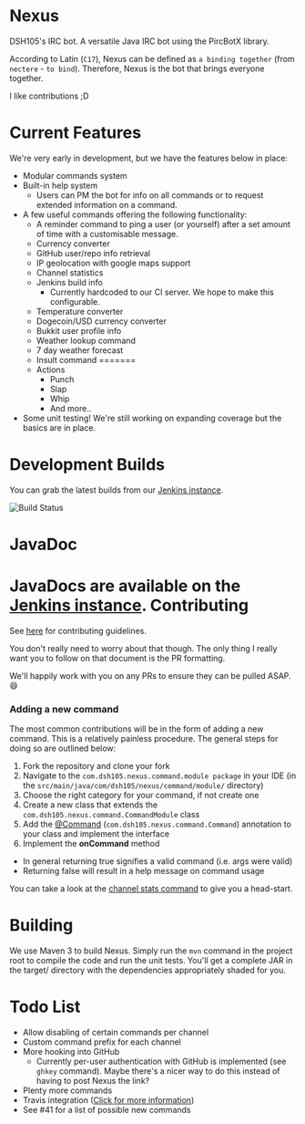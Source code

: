 Nexus
=====

DSH105's IRC bot. A versatile Java IRC bot using the PircBotX library.

According to Latin (`C17`), Nexus can be defined as `a binding together` (from `nectere` - `to bind`). Therefore, Nexus is the bot that brings everyone together.

I like contributions ;D

Current Features
================

We're very early in development, but we have the features below in place:

* Modular commands system
* Built-in help system
  * Users can PM the bot for info on all commands or to request extended information on a command.
* A few useful commands offering the following functionality:
  * A reminder command to ping a user (or yourself) after a set amount of time with a customisable message.
  * Currency converter
  * GitHub user/repo info retrieval
  * IP geolocation with google maps support
  * Channel statistics
  * Jenkins build info
    * Currently hardcoded to our CI server. We hope to make this configurable.
  * Temperature converter
  * Dogecoin/USD currency converter
  * Bukkit user profile info
  * Weather lookup command
  * 7 day weather forecast
  * Insult command
=======
  * Actions
    * Punch
    * Slap
    * Whip
    * And more..
* Some unit testing! We're still working on expanding coverage but the basics are in place.

Development Builds
==================

You can grab the latest builds from our [Jenkins instance](http://ci.hawkfalcon.com/view/DSH105/job/Nexus/).

![Build Status](https://api.travis-ci.org/repositories/DSH105/Nexus.svg)

JavaDoc
=======

JavaDocs are available on the [Jenkins instance](http://ci.hawkfalcon.com/view/DSH105/job/Nexus/javadoc/).
Contributing
============

See [here](CONTRIBUTING.md) for contributing guidelines.

You don't really need to worry about that though. The only thing I really want you to follow on that document is the PR formatting. 

We'll happily work with you on any PRs to ensure they can be pulled ASAP. :smile:

### Adding a new command

The most common contributions will be in the form of adding a new command. This is a relatively painless procedure. The general steps for doing so are outlined below:

1. Fork the repository and clone your fork
2. Navigate to the ``com.dsh105.nexus.command.module package`` in your IDE (in the ``src/main/java/com/dsh105/nexus/command/module/`` directory)
3. Choose the right category for your command, if not create one
4. Create a new class that extends the ``com.dsh105.nexus.command.CommandModule`` class
5. Add the [@Command](https://github.com/DSH105/Nexus/blob/master/src/main/java/com/dsh105/nexus/command/Command.java) (``com.dsh105.nexus.command.Command``) annotation to your class and implement the interface
6. Implement the **onCommand** method
  - In general returning true signifies a valid command (i.e. args were valid)
  - Returning false will result in a help message on command usage

You can take a look at the [channel stats command](https://github.com/DSH105/Nexus/blob/master/src/main/java/com/dsh105/nexus/command/module/general/ChannelStatsCommand.java) to give you a head-start.

Building
========

We use Maven 3 to build Nexus. Simply run the `mvn` command in the project root to compile the code and run the unit tests. You'll get a complete JAR in the target/ directory with the dependencies appropriately shaded for you.

Todo List
=========

* Allow disabling of certain commands per channel
* Custom command prefix for each channel
* More hooking into GitHub
  * Currently per-user authentication with GitHub is implemented (see `ghkey` command). Maybe there's a nicer way to do this instead of having to post Nexus the link?
* Plenty more commands
* Travis integration ([Click for more information](http://docs.travis-ci.com/api/))
* See #41 for a list of possible new commands
